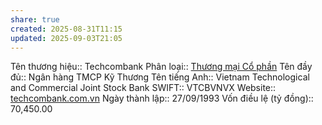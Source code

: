 ```yaml
---
share: true
created: 2025-08-31T11:15
updated: 2025-09-03T21:05
---
```

Tên thương hiệu:: Techcombank
Phân loại:: [Thương mại Cổ phần](Th%C6%B0%C6%A1ng%20m%E1%BA%A1i%20C%E1%BB%95%20ph%E1%BA%A7n.md)
Tên đầy đủ:: Ngân hàng TMCP Kỹ Thương
Tên tiếng Anh:: Vietnam Technological and Commercial Joint Stock Bank
SWIFT:: VTCBVNVX
Website:: [techcombank.com.vn](techcombank.com.vn)
Ngày thành lập:: 27/09/1993
Vốn điều lệ (tỷ đồng):: 70,450.00
